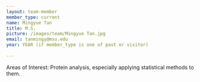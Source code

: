 ```yaml
---
layout: team-member
member_type: current
name: Mingyue Tan 
title: M.S.
picture: /images/team/Mingyue Tan.jpg
email: tanmingy@msu.edu
year: YEAR (if member_type is one of past or visitor)
 
---
```

Areas of Interest: Protein analysis, especially applying statistical methods to them.  
